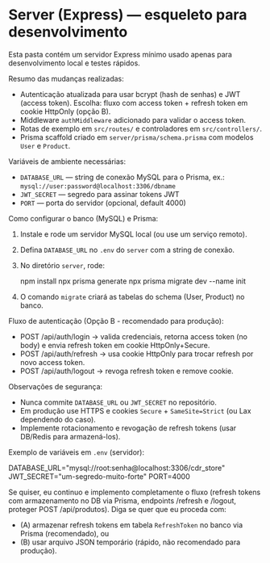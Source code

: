Server (Express) — esqueleto para desenvolvimento
==================

Esta pasta contém um servidor Express mínimo usado apenas para desenvolvimento local e testes rápidos.

Resumo das mudanças realizadas:
- Autenticação atualizada para usar bcrypt (hash de senhas) e JWT (access token). Escolha: fluxo com access token + refresh token em cookie HttpOnly (opção B).
- Middleware `authMiddleware` adicionado para validar o access token.
- Rotas de exemplo em `src/routes/` e controladores em `src/controllers/`.
- Prisma scaffold criado em `server/prisma/schema.prisma` com modelos `User` e `Product`.

Variáveis de ambiente necessárias:
- `DATABASE_URL` — string de conexão MySQL para o Prisma, ex.: `mysql://user:password@localhost:3306/dbname`
- `JWT_SECRET` — segredo para assinar tokens JWT
- `PORT` — porta do servidor (opcional, default 4000)

Como configurar o banco (MySQL) e Prisma:
1. Instale e rode um servidor MySQL local (ou use um serviço remoto).
2. Defina `DATABASE_URL` no `.env` do `server` com a string de conexão.
3. No diretório `server`, rode:

   npm install
   npx prisma generate
   npx prisma migrate dev --name init

4. O comando `migrate` criará as tabelas do schema (User, Product) no banco.

Fluxo de autenticação (Opção B - recomendado para produção):
- POST /api/auth/login -> valida credenciais, retorna access token (no body) e envia refresh token em cookie HttpOnly+Secure.
- POST /api/auth/refresh -> usa cookie HttpOnly para trocar refresh por novo access token.
- POST /api/auth/logout -> revoga refresh token e remove cookie.

Observações de segurança:
- Nunca commite `DATABASE_URL` ou `JWT_SECRET` no repositório.
- Em produção use HTTPS e cookies `Secure` + `SameSite=Strict` (ou Lax dependendo do caso).
- Implemente rotacionamento e revogação de refresh tokens (usar DB/Redis para armazená-los).

Exemplo de variáveis em `.env` (servidor):

DATABASE_URL="mysql://root:senha@localhost:3306/cdr_store"
JWT_SECRET="um-segredo-muito-forte"
PORT=4000

Se quiser, eu continuo e implemento completamente o fluxo (refresh tokens com armazenamento no DB via Prisma, endpoints /refresh e /logout, proteger POST /api/produtos). Diga se quer que eu proceda com:
- (A) armazenar refresh tokens em tabela `RefreshToken` no banco via Prisma (recomendado), ou
- (B) usar arquivo JSON temporário (rápido, não recomendado para produção).
